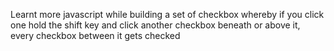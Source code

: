 Learnt more javascript while building a set of checkbox whereby if you click one hold the shift key and click another checkbox beneath or above it, every checkbox between it gets checked
